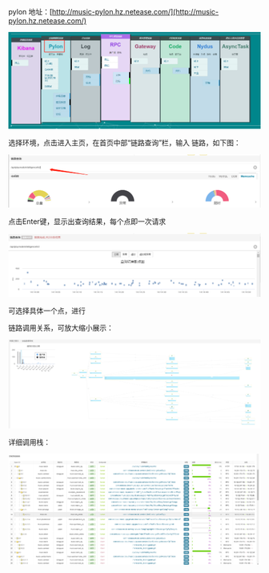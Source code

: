 pylon 地址：[http://music-pylon.hz.netease.com/](http://music-pylon.hz.netease.com/)

![](/assets/6-1-1.png)





选择环境，点击进入主页，在首页中部“链路查询”栏，输入 链路，如下图：

![](/assets/6-1-2.png)



点击Enter键，显示出查询结果，每个点即一次请求

![](/assets/6-1-3.png)

可选择具体一个点，进行

链路调用关系，可放大缩小展示：

![](/assets/6-1-4.png)



详细调用栈：

![](/assets/6-1-5.png)

